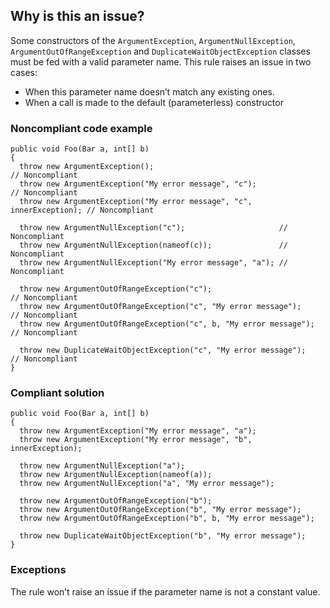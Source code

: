 ## Why is this an issue?

Some constructors of the `ArgumentException`, `ArgumentNullException`, `ArgumentOutOfRangeException` and
`DuplicateWaitObjectException` classes must be fed with a valid parameter name. This rule raises an issue in two cases:

- When this parameter name doesn’t match any existing ones.
- When a call is made to the default (parameterless) constructor

### Noncompliant code example

    public void Foo(Bar a, int[] b)
    {
      throw new ArgumentException();                                        // Noncompliant
      throw new ArgumentException("My error message", "c");                 // Noncompliant
      throw new ArgumentException("My error message", "c", innerException); // Noncompliant
    
      throw new ArgumentNullException("c");                     // Noncompliant
      throw new ArgumentNullException(nameof(c));               // Noncompliant
      throw new ArgumentNullException("My error message", "a"); // Noncompliant
    
      throw new ArgumentOutOfRangeException("c");                           // Noncompliant
      throw new ArgumentOutOfRangeException("c", "My error message");       // Noncompliant
      throw new ArgumentOutOfRangeException("c", b, "My error message");    // Noncompliant
    
      throw new DuplicateWaitObjectException("c", "My error message");      // Noncompliant
    }

### Compliant solution

    public void Foo(Bar a, int[] b)
    {
      throw new ArgumentException("My error message", "a");
      throw new ArgumentException("My error message", "b", innerException);
    
      throw new ArgumentNullException("a");
      throw new ArgumentNullException(nameof(a));
      throw new ArgumentNullException("a", "My error message");
    
      throw new ArgumentOutOfRangeException("b");
      throw new ArgumentOutOfRangeException("b", "My error message");
      throw new ArgumentOutOfRangeException("b", b, "My error message");
    
      throw new DuplicateWaitObjectException("b", "My error message");
    }

### Exceptions

The rule won’t raise an issue if the parameter name is not a constant value.